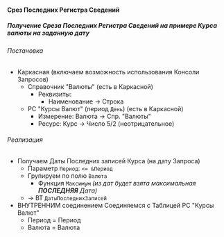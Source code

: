 
#### Срез Последних Регистра Сведений 

##### Получение Среза Последних Регистра Сведений на примере Курса валюты на заданную дату

###### Постановка

- Каркасная (включаем возможность использования Консоли Запросов)
    - Справочник "Валюты" (есть в Каркасной)
        - Реквизиты:
            - Наименование → Строка
    - РС "Курсы Валют" (период `День`) (есть в Каркасной)
        - Измерение: Валюта → Спр. "Валюты"
        - Ресурс: Курс → Число  5/2  (неотрицательное)  

###### Реализация

- Получаем Даты Последних записей Курса (на дату Запроса) 
    - Параметр `Период`:  `<= &Период`
    - Групируем по полю `Валюта`
        - Функция `Максимум` *(из дат будет взята максимальная **ПОСЛЕДНЯЯ** Дата)*  
    - → ВТ `ДатыПоследнихЗаписей`
- ВНУТРЕННИМ соединением Соединяемся с Таблицей РС "Курсы Валют"
    - Период = Период
    - Валюта = Валюта
